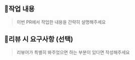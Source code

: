 ## 📝작업 내용

> 이번 PR에서 작업한 내용을 간략히 설명해주세요



## 💬리뷰 시 요구사항 (선택)

> 리뷰어가 특별히 봐주었으면 하는 부분이 있다면 작성해주세요


